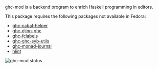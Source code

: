 ghc-mod is a backend program to enrich Haskell programming in editors.

This package requires the following packages not available in Fedora:

* [ghc-cabal-helper](../ghc-cabal-helper)
* [ghc-djinn-ghc](../ghc-djinn-ghc)
* [ghc-fclabels](../ghc-fclabels)
* [ghc-ghc-syb-utils](../ghc-ghc-syb-utils)
* [ghc-monad-journal](../ghc-monad-journal)
* [hlint](../hlint)

![ghc-mod status](https://copr.fedorainfracloud.org/coprs/dshea/haskell-extras/package/ghc-mod/status_image/last_build.png)
